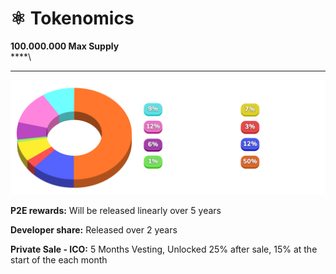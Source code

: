 # ⚛ Tokenomics

**100.000.000 Max Supply**\
****\
****

![](../.gitbook/assets/tokenomic2b.png)

**P2E rewards:** Will be released linearly over 5 years

**Developer share:** Released over 2 years

**Private Sale - ICO:** 5 Months Vesting, Unlocked 25% after sale, 15% at the start of the each month
